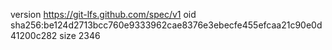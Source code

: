 version https://git-lfs.github.com/spec/v1
oid sha256:be124d2713bcc760e9333962cae8376e3ebecfe455efcaa21c90e0d41200c282
size 2346
